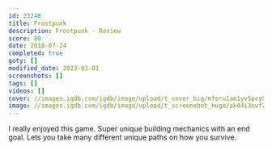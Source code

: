 ```yaml
---
id: 23248
title: Frostpunk
description: Frostpunk - Review
score: 80
date: 2018-07-24
completed: true
goty: []
modified_date: 2023-03-01
screenshots: []
tags: []
videos: []
cover: //images.igdb.com/igdb/image/upload/t_cover_big/mferu1am1yv5pcy5aplm.jpg
image: //images.igdb.com/igdb/image/upload/t_screenshot_huge/ak44i3nvf2oejqzvipci.jpg
---
```

I really enjoyed this game. Super unique building mechanics with an end goal. Lets you take many different unique paths on how you survive.